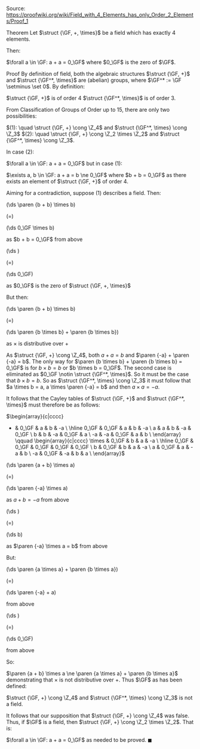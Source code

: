 # 

Source: https://proofwiki.org/wiki/Field_with_4_Elements_has_only_Order_2_Elements/Proof_1

Theorem
Let $\struct {\GF, +, \times}$ be a field which has exactly $4$ elements.

Then:

$\forall a \in \GF: a + a = 0_\GF$
where $0_\GF$ is the zero of $\GF$.


Proof
By definition of field, both the algebraic structures $\struct {\GF, +}$ and $\struct {\GF^*, \times}$ are (abelian) groups, where $\GF^* := \GF \setminus \set 0$.
By definition:

$\struct {\GF, +}$ is of order $4$
$\struct {\GF^*, \times}$ is of order $3$.

From Classification of Groups of Order up to 15, there are only two possibilities:

$(1): \quad \struct {\GF, +} \cong \Z_4$ and $\struct {\GF^*, \times} \cong \Z_3$
$(2): \quad \struct {\GF, +} \cong \Z_2 \times \Z_2$ and $\struct {\GF^*, \times} \cong \Z_3$.

In case $(2)$:

$\forall a \in \GF: a + a = 0_\GF$
but in case $(1)$:

$\exists a, b \in \GF: a + a = b \ne 0_\GF$ where $b + b = 0_\GF$
as there exists an element of $\struct {\GF, +}$ of order $4$.

Aiming for a contradiction, suppose $(1)$ describes a field.
Then:














\(\ds \paren {b + b} \times b\)

\(=\)







\(\ds 0_\GF \times b\)





as $b + b = 0_\GF$ from above














\(\ds \)

\(=\)







\(\ds 0_\GF\)





as $0_\GF$ is the zero of $\struct {\GF, +, \times}$




But then:














\(\ds \paren {b + b} \times b\)

\(=\)







\(\ds \paren {b \times b} + \paren {b \times b}\)





as $\times$ is distributive over $+$



As $\struct {\GF, +} \cong \Z_4$, both $a + a = b$ and $\paren {-a} + \paren {-a} = b$.
The only way for $\paren {b \times b} + \paren {b \times b} = 0_\GF$ is for $b \times b = b$ or $b \times b = 0_\GF$.
The second case is eliminated as $0_\GF \notin \struct {\GF^*, \times}$.
So it must be the case that $b \times b = b$.
So as $\struct {\GF^*, \times} \cong \Z_3$ it must follow that $a \times b = a, a \times \paren {-a} = b$ and then $a \times a = -a$.

It follows that the Cayley tables of $\struct {\GF, +}$ and $\struct {\GF^*, \times}$ must therefore be as follows:

$\begin{array}{c|cccc}
+ & 0_\GF & a & b & -a \\
\hline
0_\GF & 0_\GF & a & b & -a \\
a & a & b & -a & 0_\GF \\
b & b & -a & 0_\GF & a \\
-a & -a & 0_\GF & a & b \\
\end{array}
\qquad
\begin{array}{c|cccc}
\times & 0_\GF & b & a & -a \\
\hline
0_\GF & 0_\GF & 0_\GF & 0_\GF & 0_\GF \\
b & 0_\GF & b & a & -a \\
a & 0_\GF & a & -a & b \\
-a & 0_\GF & -a & b & a \\
\end{array}$















\(\ds \paren {a + b} \times a\)

\(=\)







\(\ds \paren {-a} \times a\)





as $a + b = -a$ from above














\(\ds \)

\(=\)







\(\ds b\)





as $\paren {-a} \times a = b$ from above



But:














\(\ds \paren {a \times a} + \paren {b \times a}\)

\(=\)







\(\ds \paren {-a} + a\)





from above














\(\ds \)

\(=\)







\(\ds 0_\GF\)





from above



So:

$\paren {a + b} \times a \ne \paren {a \times a} + \paren {b \times a}$
demonstrating that $\times$ is not distributive over $+$.
Thus $\GF$ as has been defined:

$\struct {\GF, +} \cong \Z_4$ and $\struct {\GF^*, \times} \cong \Z_3$
is not a field.

It follows that our supposition that $\struct {\GF, +} \cong \Z_4$ was false.
Thus, if $\GF$ is a field, then $\struct {\GF, +} \cong \Z_2 \times \Z_2$.
That is:

$\forall a \in \GF: a + a = 0_\GF$
as needed to be proved.
$\blacksquare$





